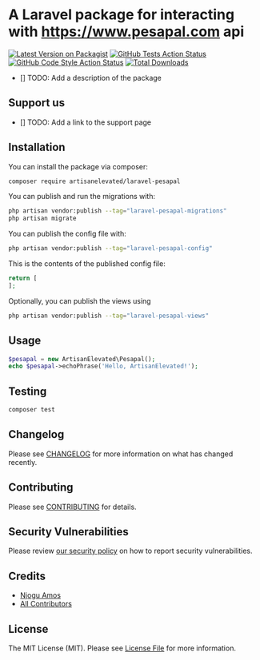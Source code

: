 # A Laravel package for interacting with https://www.pesapal.com api

[![Latest Version on Packagist](https://img.shields.io/packagist/v/artisanelevated/laravel-pesapal.svg?style=flat-square)](https://packagist.org/packages/artisanelevated/laravel-pesapal)
[![GitHub Tests Action Status](https://img.shields.io/github/actions/workflow/status/artisanelevated/laravel-pesapal/run-tests.yml?branch=main&label=tests&style=flat-square)](https://github.com/artisanelevated/laravel-pesapal/actions?query=workflow%3Arun-tests+branch%3Amain)
[![GitHub Code Style Action Status](https://img.shields.io/github/actions/workflow/status/artisanelevated/laravel-pesapal/fix-php-code-style-issues.yml?branch=main&label=code%20style&style=flat-square)](https://github.com/artisanelevated/laravel-pesapal/actions?query=workflow%3A"Fix+PHP+code+style+issues"+branch%3Amain)
[![Total Downloads](https://img.shields.io/packagist/dt/artisanelevated/laravel-pesapal.svg?style=flat-square)](https://packagist.org/packages/artisanelevated/laravel-pesapal)

- [] TODO: Add a description of the package

## Support us

- [] TODO: Add a link to the support page

## Installation

You can install the package via composer:

```bash
composer require artisanelevated/laravel-pesapal
```

You can publish and run the migrations with:

```bash
php artisan vendor:publish --tag="laravel-pesapal-migrations"
php artisan migrate
```

You can publish the config file with:

```bash
php artisan vendor:publish --tag="laravel-pesapal-config"
```

This is the contents of the published config file:

```php
return [
];
```

Optionally, you can publish the views using

```bash
php artisan vendor:publish --tag="laravel-pesapal-views"
```

## Usage

```php
$pesapal = new ArtisanElevated\Pesapal();
echo $pesapal->echoPhrase('Hello, ArtisanElevated!');
```

## Testing

```bash
composer test
```

## Changelog

Please see [CHANGELOG](CHANGELOG.md) for more information on what has changed recently.

## Contributing

Please see [CONTRIBUTING](CONTRIBUTING.md) for details.

## Security Vulnerabilities

Please review [our security policy](../../security/policy) on how to report security vulnerabilities.

## Credits

- [Njogu Amos](https://github.com/njoguamos)
- [All Contributors](../../contributors)

## License

The MIT License (MIT). Please see [License File](LICENSE.md) for more information.
